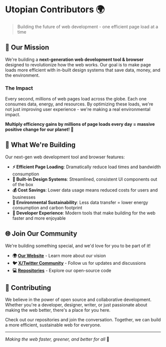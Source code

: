 # Utopian Contributors 🌍

> Building the future of web development - one efficient page load at a time

## 🚀 Our Mission

We're building a **next-generation web development tool & browser** designed to revolutionize how the web works. Our goal is to make page loads more efficient with in-built design systems that save data, money, and the environment.

### The Impact

Every second, millions of web pages load across the globe. Each one consumes data, energy, and resources. By optimizing these loads, we're not just improving user experience - we're making a real environmental impact.

**Multiply efficiency gains by millions of page loads every day = massive positive change for our planet! 🌱**

## 🎯 What We're Building

Our next-gen web development tool and browser features:

- **⚡ Efficient Page Loading**: Dramatically reduce load times and bandwidth consumption
- **🎨 Built-in Design Systems**: Streamlined, consistent UI components out of the box
- **💰 Cost Savings**: Lower data usage means reduced costs for users and businesses
- **🌿 Environmental Sustainability**: Less data transfer = lower energy consumption and carbon footprint
- **🔧 Developer Experience**: Modern tools that make building for the web faster and more enjoyable

## 🌐 Join Our Community

We're building something special, and we'd love for you to be part of it!

- **🌍 [Our Website](https://utopian-contributors.github.io/)** - Learn more about our vision
- **🐦 [X/Twitter Community](https://x.com/utopiancontrib)** - Follow us for updates and discussions
- **💻 [Repositories](https://github.com/Utopian-Contributors)** - Explore our open-source code

## 🤝 Contributing

We believe in the power of open source and collaborative development. Whether you're a developer, designer, writer, or just passionate about making the web better, there's a place for you here.

Check out our repositories and join the conversation. Together, we can build a more efficient, sustainable web for everyone.

---

*Making the web faster, greener, and better for all* 🌟
